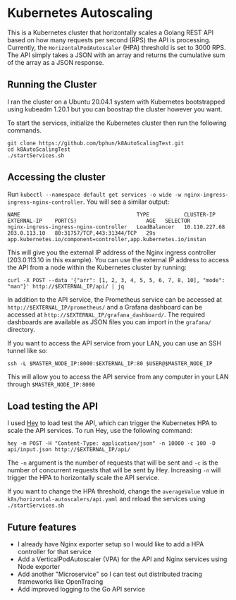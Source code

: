 # Kubernetes Autoscaling

This is a Kubernetes cluster that horizontally scales a Golang REST API based on how many requests per second (RPS) the API is processing. Currently, the `HorizontalPodAutoscaler` (HPA) threshold is set to 3000 RPS. The API simply takes a JSON with an array and returns the cumulative sum of the array as a JSON response.

## Running the Cluster
I ran the cluster on a Ubuntu 20.04.1 system with Kubernetes bootstrapped using kubeadm 1.20.1 but you can boostrap the cluster however you want. 

To start the services, initialize the Kubernetes cluster then run the following commands.
```
git clone https://github.com/bphun/k8AutoScalingTest.git
cd k8AutoScalingTest
./startServices.sh
```

## Accessing the cluster
Run `kubectl --namespace default get services -o wide -w nginx-ingress-ingress-nginx-controller`. You will see a similar output:
```
NAME                                     TYPE           CLUSTER-IP      EXTERNAL-IP    PORT(S)                      AGE   SELECTOR
nginx-ingress-ingress-nginx-controller   LoadBalancer   10.110.227.68   203.0.113.10   80:31757/TCP,443:31344/TCP   29s   app.kubernetes.io/component=controller,app.kubernetes.io/instan
```

This will give you the external IP address of the Nginx ingress controller (203.0.113.10 in this example). You can use the external IP address to access the API from a node within the Kubernetes cluster by running:
```
curl -X POST --data '{"arr": [1, 2, 3, 4, 5, 5, 6, 7, 8, 10], "mode": "man"}' http://$EXTERNAL_IP/api/ | jq
```

In addition to the API service, the Prometheus service can be accessed at `http://$EXTERNAL_IP/prometheus/` and a Grafana dashboard can be accessed at `http://$EXTERNAL_IP/grafana_dashboard/`. The required dashboards are available as JSON files you can import in the `grafana/` directory.

If you want to access the API service from your LAN, you can use an SSH tunnel like so:
```
ssh -L $MASTER_NODE_IP:8000:$EXTERNAL_IP:80 $USER@$MASTER_NODE_IP
```
This will allow you to access the API service from any computer in your LAN through `$MASTER_NODE_IP:8000`

## Load testing the API
I used [Hey](https://github.com/rakyll/hey) to load test the API, which can trigger the Kubernetes HPA to scale the API services. To run Hey, use the following command:
```
hey -m POST -H "Content-Type: application/json" -n 10000 -c 100 -D api/input.json http://$EXTERNAL_IP/api/ 
```
The `-n` argument is the number of requests that will be sent and `-c` is the number of concurrent requests that will be sent by Hey. Increasing `-n` will trigger the HPA to horizontally scale the API service.

If you want to change the HPA threshold, change the `averageValue` value in `k8s/horizontal-autoscalers/api.yaml` and reload the services using `./startServices.sh`

## Future features
* I already have Nginx exporter setup so I would like to add a HPA controller for that service
* Add a VerticalPodAutoscaler (VPA) for the API and Nginx services using Node exporter
* Add another "Microservice" so I can test out distributed tracing frameworks like OpenTracing 
* Add improved logging to the Go API service
